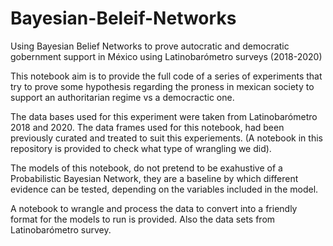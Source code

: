 # Bayesian-Beleif-Networks
Using Bayesian Belief Networks to prove autocratic and democratic gobernment support in México using Latinobarómetro surveys (2018-2020)


This notebook aim is to provide the full code of a series of experiments that try to prove some hypothesis regarding the proness in mexican society to support an authoritarian regime vs a democractic one.

The data bases used for this experiment were taken from Latinobarómetro 2018 and 2020. The data frames used for this notebook, had been previously curated and treated to suit this experiements. (A notebook in this repository is provided to check what type of wrangling we did).

The models of this notebook, do not pretend to be exahustive of a Probabilistic Bayesian Network, they are a baseline by which different evidence can be tested, depending on the variables included in the model.

A notebook to wrangle and process the data to convert into a friendly format for the models to run is provided. Also the data sets from Latinobarómetro survey.
